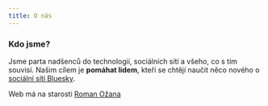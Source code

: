 ```yaml
---
title: O nás
---
```


### Kdo jsme?

Jsme parta nadšenců do technologií, sociálních sítí a všeho, co s tím souvisí.
Našim cílem je **pomáhat lidem**, kteří se chtějí naučit něco nového o
[sociální síti Bluesky](https://bsky.app/).


Web má na starosti [Roman Ožana](https://ozana.cz)